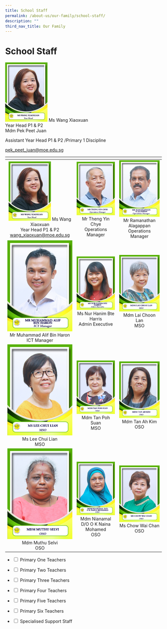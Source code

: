 ```yaml
---
title: School Staff
permalink: /about-us/our-family/school-staff/
description: ""
third_nav_title: Our Family
---
```

# School Staff

<td width="250px" style="text-align: center;"><img src="/images/About%20us/School%20Staff/p1_0.png"> Ms Wang Xiaoxuan<br>Year Head P1 & P2<br><a href=""></a></td>
Mdm Pek Peet Juan

Assistant Year Head P1 & P2 /Primary 1 Discipline

[pek\_peet\_juan@moe.edu.sg](mailto:pek_peet_juan@moe.edu.sg)
<table width="750px">
<thead>
  <tr>
    <th width="250px"></th>
    <th width="250px"></th>
    <th width="250px"></th>
  </tr>
</thead>
<tbody>
  <tr>
    <td width="250px" style="text-align: center;"><img src="/images/About%20us/School%20Staff/p1_0.png"> Ms Wang Xiaoxuan<br>Year Head P1 & P2<br><a href="mailto:wang_xiaoxuan@moe.edu.sg">wang_xiaoxuan@moe.edu.sg</a></td>
    <td width="250px" style="text-align: center;"><img src="/images/About%20us/Executive%20&%20Admin%20Staff/EAS2.jpg"> Mr Theng Yin Chye<br>Operations Manager</td>
    <td width="250px" style="text-align: center;"><img src="/images/About%20us/Executive%20&%20Admin%20Staff/EAS3.jpg"> Mr Ramanathan Alagappan<br>Operations Manager</td>
  </tr>
   <tr>
    <td width="250px" style="text-align: center;"><img src="/images/About%20us/Executive%20&%20Admin%20Staff/EAS4.jpg"> Mr Muhammad Alif Bin Haron<br>ICT Manager </td>
    <td width="250px" style="text-align: center;"><img src="/images/About%20us/Executive%20&%20Admin%20Staff/EAS5.jpg"> Ms Nur Hanim Bte Harris<br>Admin Executive</td>
    <td width="250px" style="text-align: center;"><img src="/images/About%20us/Executive%20&%20Admin%20Staff/EAS6.jpg"> Mdm Lai Choon Lan<br>MSO</td>
  </tr>
	  <tr>
    <td width="250px" style="text-align: center;"> <img src="/images/About%20us/Executive%20&%20Admin%20Staff/EAS7.jpg">Ms Lee Chui Lian<br>MSO </td>
    <td width="250px" style="text-align: center;"><img src="/images/About%20us/Executive%20&%20Admin%20Staff/EAS8.jpg">Mdm Tan Poh Suan<br>MSO </td>
    <td width="250px" style="text-align: center;"><img src="/images/About%20us/Executive%20&%20Admin%20Staff/EAS9.jpg">Mdm Tan Ah Kim<br>OSO </td>
  </tr>
		<tr>
    <td width="250px" style="text-align: center;"><img src="/images/About%20us/Executive%20&%20Admin%20Staff/EAS10.jpg"> Mdm Muthu Selvi<br>OSO </td>
    <td width="250px" style="text-align: center;"><img src="/images/About%20us/Executive%20&%20Admin%20Staff/EAS11.jpg">Mdm Nianamal D/O O K Naina Mohamed<br>OSO </td>
    <td width="250px" style="text-align: center;"><img src="/images/About%20us/Executive%20&%20Admin%20Staff/EAS12.jpg"> Ms Chow Wai Chan<br>OSO</td>
  </tr>
</tbody>
</table>

<ul class="jekyllcodex_accordion">
<li>
  <input id="accordion1" type="checkbox">
  <label for="accordion1">Primary One Teachers</label>
    <div>
      <p>

</p>	
  </div>
	</li>
<li>
    <input id="accordion2" type="checkbox">
    <label for="accordion2">Primary Two Teachers</label>
    <div>
      <p></p>	
  </div>
	</li>
    
<li>
    <input id="accordion3" type="checkbox">
    <label for="accordion3">Primary Three Teachers</label>
    <div>
      <p>

</p>	
  </div>
	</li>
	
<li>
    <input id="accordion4" type="checkbox">
    <label for="accordion4">Primary Four Teachers</label>
    <div>
      <p>

</p>	
  </div>
	</li>
	
<li>
    <input id="accordion5" type="checkbox">
    <label for="accordion5">Primary Five Teachers</label>
    <div>
      <p>

</p>	
  </div>
	</li>
	
<li>
    <input id="accordion6" type="checkbox">
    <label for="accordion6">Primary Six Teachers</label>
    <div>
      <p>

</p>	
  </div>
	</li>
	
	
<li>
  <input id="accordion7" type="checkbox">
  <label for="accordion7">Specialised Support Staff</label>
    <div>
      <p>

</p>	
  </div>
	</li>
	
</ul>